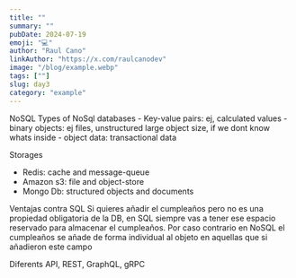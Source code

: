 ```yaml
---
title: ""
summary: ""
pubDate: 2024-07-19
emoji: "💻"
author: "Raul Cano"
linkAuthor: "https://x.com/raulcanodev"
image: "/blog/example.webp"
tags: [""]
slug: day3
category: "example"
---
```



NoSQL
  Types of NoSql databases
    - Key-value pairs: ej, calculated values 
    - binary objects: ej files, unstructured large object size, if we dont know whats inside
    - object data: transactional data

  Storages
   - Redis: cache and message-queue
   - Amazon s3: file and object-store
   - Mongo Db: structured objects and documents

  Ventajas contra SQL
    Si quieres añadir el cumpleaños pero no es una propiedad obligatoria de la DB, en SQL siempre vas a tener ese espacio reservado para almacenar el cumpleaños.
    Por caso contrario en NoSQL el cumpleaños se añade de forma individual al objeto en aquellas que si añadieron este campo

Diferents API, REST, GraphQL, gRPC


